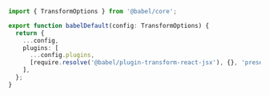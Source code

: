 ```ts filename="app/mithril/src/server/framework-preset-mithril.ts" renderer="common" language="ts"
import { TransformOptions } from '@babel/core';

export function babelDefault(config: TransformOptions) {
  return {
    ...config,
    plugins: [
      ...config.plugins,
      [require.resolve('@babel/plugin-transform-react-jsx'), {}, 'preset'],
    ],
  };
}
```
